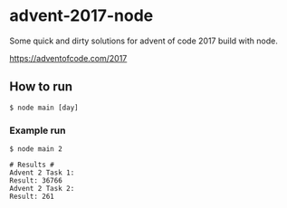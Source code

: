 # advent-2017-node

Some quick and dirty solutions for advent of code 2017 build with node.

https://adventofcode.com/2017

## How to run

```
$ node main [day]
```

### Example run

```
$ node main 2

# Results #
Advent 2 Task 1:
Result: 36766
Advent 2 Task 2:
Result: 261
```
